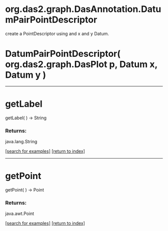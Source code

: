 # org.das2.graph.DasAnnotation.DatumPairPointDescriptor

create a PointDescriptor using and x and y Datum.

# DatumPairPointDescriptor( org.das2.graph.DasPlot p, Datum x, Datum y )


***
<a name="getLabel"></a>
# getLabel
getLabel(  ) &rarr; String



### Returns:
java.lang.String


<a href="https://github.com/autoplot/dev/search?q=getLabel&unscoped_q=getLabel">[search for examples]</a>
<a href="https://github.com/autoplot/documentation/blob/master/javadoc/index-all.md">[return to index]</a>

***
<a name="getPoint"></a>
# getPoint
getPoint(  ) &rarr; Point



### Returns:
java.awt.Point


<a href="https://github.com/autoplot/dev/search?q=getPoint&unscoped_q=getPoint">[search for examples]</a>
<a href="https://github.com/autoplot/documentation/blob/master/javadoc/index-all.md">[return to index]</a>

